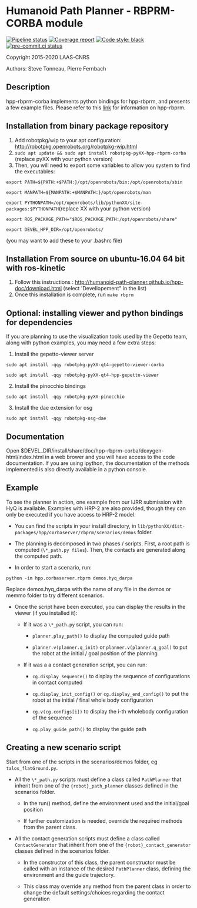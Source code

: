 #  Humanoid Path Planner - RBPRM-CORBA module

[![Pipeline status](https://gitlab.laas.fr/humanoid-path-planner/hpp-rbprm-corba/badges/master/pipeline.svg)](https://gitlab.laas.fr/humanoid-path-planner/hpp-rbprm-corba/commits/master)
[![Coverage report](https://gitlab.laas.fr/humanoid-path-planner/hpp-rbprm-corba/badges/master/coverage.svg?job=doc-coverage)](https://gepettoweb.laas.fr/doc/humanoid-path-planner/hpp-rbprm-corba/master/coverage/)
[![Code style: black](https://img.shields.io/badge/code%20style-black-000000.svg)](https://github.com/psf/black)
[![pre-commit.ci status](https://results.pre-commit.ci/badge/github/humanoid-path-planner/hpp-rbprm-corba/master.svg)](https://results.pre-commit.ci/latest/github/humanoid-path-planner/hpp-rbprm-corba)

Copyright 2015-2020 LAAS-CNRS

Authors: Steve Tonneau, Pierre Fernbach

## Description
hpp-rbprm-corba implements python bindings for hpp-rbprm, and presents a few example files.
Please refer to this [link](https://github.com/humanoid-path-planner/hpp-rbprm) for information on hpp-rbprm.

## Installation from binary package repository

1. Add robotpkg/wip to your apt configuration: http://robotpkg.openrobots.org/robotpkg-wip.html
2. `sudo apt update && sudo apt install robotpkg-pyXX-hpp-rbprm-corba` (replace pyXX with your python version)
3. Then, you will need to export some variables to allow you system to find the executables:

`export PATH=${PATH:+$PATH:}/opt/openrobots/bin:/opt/openrobots/sbin`

`export MANPATH=${MANPATH:+$MANPATH:}/opt/openrobots/man`

`export PYTHONPATH=/opt/openrobots/lib/pythonXX/site-packages:$PYTHONPATH`(replace XX with your python version)

`export ROS_PACKAGE_PATH="$ROS_PACKAGE_PATH:/opt/openrobots/share"`

`export DEVEL_HPP_DIR=/opt/openrobots/`

(you may want to add these to your .bashrc file)

## Installation From source on ubuntu-16.04 64 bit with ros-kinetic

1. Follow this instructions : http://humanoid-path-planner.github.io/hpp-doc/download.html (select 'Devellopement" in the list)
2. Once this installation is complete, run `make rbprm`

## Optional: installing viewer and python bindings for dependencies

If you are planning to use the visualization tools used by the Gepetto team, along with python examples, you may need a few extra steps:

1. Install the gepetto-viewer server

`sudo apt install -qqy robotpkg-pyXX-qt4-gepetto-viewer-corba`

`sudo apt install -qqy robotpkg-pyXX-qt4-hpp-gepetto-viewer`

2. Install the pinocchio bindings

`sudo apt install -qqy robotpkg-pyXX-pinocchio`

3. Install the dae extension for osg

`sudo apt install -qqy robotpkg-osg-dae`

## Documentation

  Open $DEVEL_DIR/install/share/doc/hpp-rbprm-corba/doxygen-html/index.html in a web brower and you
  will have access to the code documentation. If you are using ipython, the documentation of the methods implemented
  is also directly available in a python console.

## Example

  To see the planner in action, one example from our IJRR submission with HyQ is available. Examples with HRP-2 are also provided, though they can only be executed if you have access to HRP-2 model.

  - You can find the scripts in your install directory, in `lib/pythonXX/dist-packages/hpp/corbaserver/rbprm/scenarios/demos` folder.

  - The planning is decomposed in two phases / scripts. First, a root path is computed (`\*_path.py files`). Then, the contacts are generated along the computed path.

  - In order to start a scenario, run:

  `python -im hpp.corbaserver.rbprm demos.hyq_darpa`

   Replace demos.hyq_darpa with the name of any file in the demos or memmo folder to try different scenarios.

  - Once the script have been executed, you can display the results in the viewer (if you installed it):

      - If it was a `\*_path.py` script, you can run:

          - `planner.play_path()` to display the computed guide path

          - `planner.v(planner.q_init)` or `planner.v(planner.q_goal)` to put the robot at the initial / goal position of the planning

      - If it was a a contact generation script, you can run:

          - `cg.display_sequence()` to display the sequence of configurations in contact computed

          - `cg.display_init_config()` or `cg.display_end_config()` to put the robot at the initial / final whole body configuration

          - `cg.v(cg.configs[i])` to display the i-th wholebody configuration of the sequence

          - `cg.play_guide_path()` to display the guide path


## Creating a new scenario script

Start from one of the scripts in the scenarios/demos folder, eg `talos_flatGround.py`.

* All the `\*_path.py` scripts must define a class called `PathPlanner` that inherit from one of the `{robot}_path_planner` classes defined in the scenarios folder.

    * In the run() method, define the environment used and the initial/goal position

    * If further customization is needed, override the required methods from the parent class.

* All the contact generation scripts must define a class called `ContactGenerator` that inherit from one of the `{robot}_contact_generator` classes defined in the scenarios folder.

    * In the constructor of this class, the parent constructor must be called with an instance of the desired `PathPlanner` class, defining the environment and the guide trajectory.

    * This class may override any method from the parent class in order to change the default settings/choices regarding the contact generation
